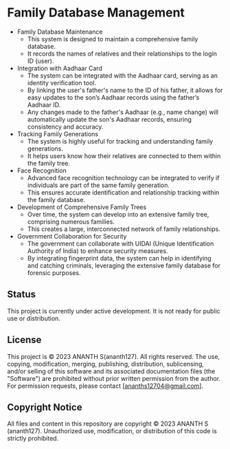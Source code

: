 
<h1>Family Database Management</h1>
    <ul>
        <li>
            Family Database Maintenance
            <ul>
                <li>This system is designed to maintain a comprehensive family database.</li>
                <li>It records the names of relatives and their relationships to the login ID (user).</li>
            </ul>
        </li>
        <li>
            Integration with Aadhaar Card
            <ul>
                <li>The system can be integrated with the Aadhaar card, serving as an identity verification tool.</li>
                <li>By linking the user's father's name to the ID of his father, it allows for easy updates to the son’s Aadhaar records using the father’s Aadhaar ID.</li>
                <li>Any changes made to the father's Aadhaar (e.g., name change) will automatically update the son's Aadhaar records, ensuring consistency and accuracy.</li>
            </ul>
        </li>
        <li>
            Tracking Family Generations
            <ul>
                <li>The system is highly useful for tracking and understanding family generations.</li>
                <li>It helps users know how their relatives are connected to them within the family tree.</li>
            </ul>
        </li>
        <li>
            Face Recognition
            <ul>
                <li>Advanced face recognition technology can be integrated to verify if individuals are part of the same family generation.</li>
                <li>This ensures accurate identification and relationship tracking within the family database.</li>
            </ul>
        </li>
        <li>
            Development of Comprehensive Family Trees
            <ul>
                <li>Over time, the system can develop into an extensive family tree, comprising numerous families.</li>
                <li>This creates a large, interconnected network of family relationships.</li>
            </ul>
        </li>
        <li>
            Government Collaboration for Security
            <ul>
                <li>The government can collaborate with UIDAI (Unique Identification Authority of India) to enhance security measures.</li>
                <li>By integrating fingerprint data, the system can help in identifying and catching criminals, leveraging the extensive family database for forensic purposes.</li>
            </ul>
        </li>
    </ul>

## Status 
This project is currently under active development. It is not ready for public use or distribution.
## License
This project is © 2023 ANANTH S(ananth127). All rights reserved. The use, copying, modification, merging, publishing, distribution, sublicensing, and/or selling of this software and its associated documentation files (the "Software") are prohibited without prior written permission from the author. For permission requests, please contact [ananths12704@gmail.com].

## Copyright Notice

All files and content in this repository are copyright © 2023 ANANTH S (ananth127). Unauthorized use, modification, or distribution of this code is strictly prohibited.
